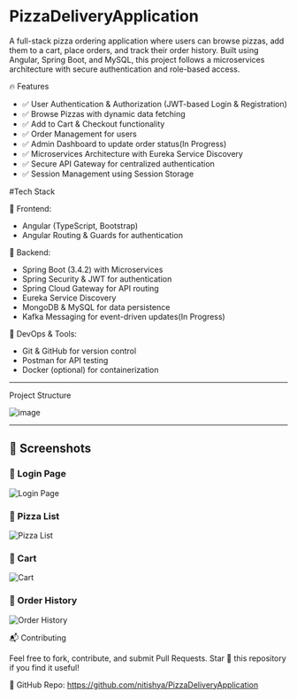 # PizzaDeliveryApplication
A full-stack pizza ordering application where users can browse pizzas, add them to a cart, place orders, and track their order history. Built using Angular, Spring Boot, and MySQL, this project follows a microservices architecture with secure authentication and role-based access.

🔥 Features
- ✅ User Authentication & Authorization (JWT-based Login & Registration)
- ✅ Browse Pizzas with dynamic data fetching
- ✅ Add to Cart & Checkout functionality
- ✅ Order Management for users
- ✅ Admin Dashboard to update order status(In Progress)
- ✅ Microservices Architecture with Eureka Service Discovery
- ✅ Secure API Gateway for centralized authentication
- ✅ Session Management using Session Storage


 #Tech Stack
 
🔹 Frontend:
- Angular (TypeScript, Bootstrap)
- Angular Routing & Guards for authentication
  
🔹 Backend:
- Spring Boot (3.4.2) with Microservices
- Spring Security & JWT for authentication
- Spring Cloud Gateway for API routing
- Eureka Service Discovery
- MongoDB & MySQL for data persistence
- Kafka Messaging for event-driven updates(In Progress)
  
🔹 DevOps & Tools:
- Git & GitHub for version control
- Postman for API testing
- Docker (optional) for containerization


---
Project Structure 

![image](https://github.com/user-attachments/assets/8cfa1f46-0789-44ec-83af-7cbd70bc2435)

---
## 📸 Screenshots
### 🔹 Login Page  
![Login Page](frontend/assets/screenshots/login.png)

### 🔹 Pizza List  
![Pizza List](frontend/assets/screenshots/pizza-list.png)

### 🔹 Cart  
![Cart](frontend/assets/screenshots/cart.png)

### 🔹 Order History  
![Order History](frontend/assets/screenshots/order-history.png)



📬 Contributing

Feel free to fork, contribute, and submit Pull Requests. Star 🌟 this repository if you find it useful!

🔗 GitHub Repo: https://github.com/nitishya/PizzaDeliveryApplication
